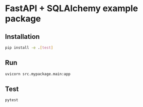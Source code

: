 # FastAPI + SQLAlchemy example package

## Installation

```bash
pip install -e .[test]
```

## Run

```bash
uvicorn src.mypackage.main:app
```

## Test

```bash
pytest
```
